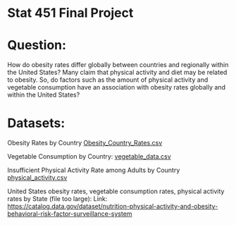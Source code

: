 # Stat 451 Final Project

# Question:
How do obesity rates differ globally between countries and regionally within the United States? 
Many claim that physical activity and diet may be related to obesity. So, do factors such as the amount of physical activity and vegetable consumption have an association with obesity rates globally and within the United States?

# Datasets:
Obesity Rates by Country
[Obesity_Country_Rates.csv](https://github.com/avarma7/Stat-451-Final-Project/files/13384666/Obesity_Country_Rates.csv)

Vegetable Consumption by Country:
[vegetable_data.csv](https://github.com/avarma7/Stat-451-Final-Project/files/13384677/vegetable_data.csv)

Insufficient Physical Activity Rate among Adults by Country
[physical_activity.csv](https://github.com/avarma7/Stat-451-Final-Project/files/13384675/physical_activity.csv)

United States obesity rates, vegetable consumption rates, physical activity rates by State (file too large):
Link: https://catalog.data.gov/dataset/nutrition-physical-activity-and-obesity-behavioral-risk-factor-surveillance-system




